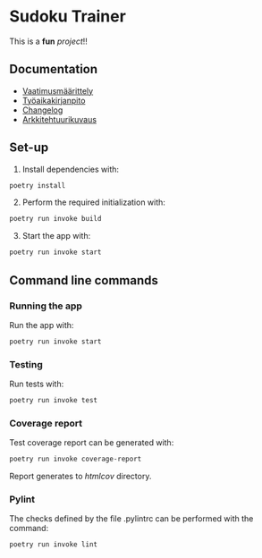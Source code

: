 # Sudoku Trainer

This is a **fun** *project*!!

## Documentation

- [Vaatimusmäärittely](./dokumentaatio/vaatimusmaarittely.md)
- [Työaikakirjanpito](./dokumentaatio/tuntikirjanpito.md)
- [Changelog](./dokumentaatio/changelog.md)
- [Arkkitehtuurikuvaus](./dokumentaatio/arkkitehtuuri.md)

## Set-up

1. Install dependencies with:

```bash
poetry install
```

2. Perform the required initialization with:

```bash
poetry run invoke build
```

3. Start the app with:

```bash
poetry run invoke start
```

## Command line commands

### Running the app

Run the app with:

```bash
poetry run invoke start
```

### Testing

Run tests with:

```bash
poetry run invoke test
```

### Coverage report

Test coverage report can be generated with:

```bash
poetry run invoke coverage-report
```

Report generates to _htmlcov_ directory.

### Pylint

The checks defined by the file .pylintrc can be performed with the command:

```bash
poetry run invoke lint
```
